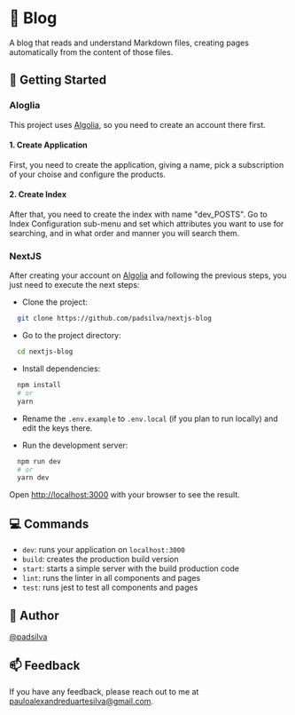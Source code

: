 # :memo: Blog

A blog that reads and understand Markdown files, creating pages automatically from the content of those files.

## :rocket: Getting Started

### Aloglia

This project uses [Algolia](https://www.algolia.com/), so you need to create an account there first.

#### 1. Create Application

First, you need to create the application, giving a name, pick a subscription of your choise and configure the products.

#### 2. Create Index

After that, you need to create the index with name "dev_POSTS". Go to Index Configuration sub-menu and set which attributes you want to use for searching, and in what order and manner you will search them.

### NextJS

After creating your account on [Algolia](https://www.algolia.com/) and following the previous steps, you just need to execute the next steps:

- Clone the project:

```bash
  git clone https://github.com/padsilva/nextjs-blog
```

- Go to the project directory:

```bash
  cd nextjs-blog
```

- Install dependencies:

```bash
  npm install
  # or
  yarn
```

- Rename the `.env.example` to `.env.local` (if you plan to run locally) and edit the keys there.

- Run the development server:

```bash
  npm run dev
  # or
  yarn dev
```

Open [http://localhost:3000](http://localhost:3000) with your browser to see the result.

## :computer: Commands

- `dev`: runs your application on `localhost:3000`
- `build`: creates the production build version
- `start`: starts a simple server with the build production code
- `lint`: runs the linter in all components and pages
- `test`: runs jest to test all components and pages

## :construction_worker: Author

[@padsilva](https://www.github.com/padsilva)

## :mailbox: Feedback

If you have any feedback, please reach out to me at pauloalexandreduartesilva@gmail.com.
